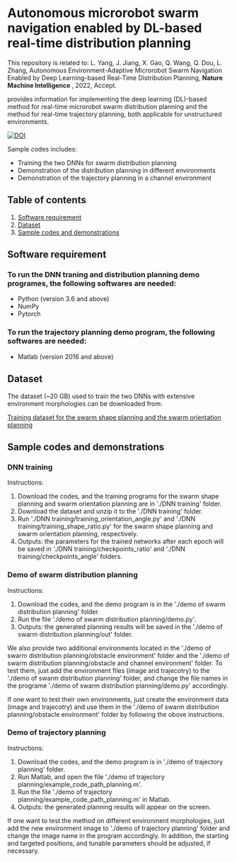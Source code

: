 # Autonomous microrobot swarm navigation enabled by DL-based real-time distribution planning
This repository is related to:
L. Yang, J. Jiang, X. Gao, Q. Wang, Q. Dou, L. Zhang, Autonomous Environment-Adaptive Microrobot Swarm Navigation Enabled by Deep Learning-based Real-Time Distribution Planning, <b> Nature Machine Intelligence </b>, 2022, Accept.

provides information for implementing the deep learning (DL)-based method for real-time microrobot swarm distribution planning and the method for real-time trajectory planning, both applicable for unstructured environments.

[![DOI](https://zenodo.org/badge/427215873.svg)](https://zenodo.org/badge/latestdoi/427215873)

Sample codes includes:
* Training the two DNNs for swarm distribution planning
* Demonstration of the distribution planning in different environments
* Demonstration of the trajectory planning in a channel environment

## Table of contents
1. [Software requirement](##Softwarerequirement)
2. [Dataset](##Dataset)
3. [Sample codes and demonstrations](##Samplecodesanddemonstrations)


## Software requirement

### To run the DNN traning and distribution planning demo programes, the following softwares are needed:
* Python (version 3.6 and above)  
* NumPy
* Pytorch

### To run the trajectory planning demo program, the following softwares are needed:
* Matlab (version 2016 and above)  

## Dataset
The dataset (~20 GB) used to train the two DNNs with extensive environment morphologies can be downloaded from:

[Training dataset for the swarm shape planning and the swarm orientation planning](https://mycuhk-my.sharepoint.com/:f:/g/personal/1155135830_link_cuhk_edu_hk/Er6k3hDr0hJIlXuB8HYu6L8Bs8NTN5_xK_-cJUo7VxhjCg?e=Qo8H8v)

## Sample codes and demonstrations

### DNN training
Instructions:
1. Download the codes, and the training programs for the swarm shape planning and swarm orientation planning are in './DNN training' folder.
2. Download the dataset and unzip it to the './DNN training' folder.
3. Run './DNN training/training_orientation_angle.py' and './DNN training/training_shape_ratio.py' for the swarm shape planning and swarm orientation planning, respectively.
4. Outputs: the parameters for the trained networks after each epoch will be saved in './DNN training/checkpoints_ratio' and './DNN training/checkpoints_angle' folders.

### Demo of swarm distribution planning
Instructions:
1. Download the codes, and the demo program is in the './demo of swarm distribution planning' folder.
2. Run the file './demo of swarm distribution planning/demo.py'.
3. Outputs: the generated planning results will be saved in the './demo of swarm distribution planning/out' folder.

We also provide two additional environments located in the './demo of swarm distribution planning/obstacle environment' folder and the './demo of swarm distribution planning/obstacle and channel environment' folder. To test them, just add the environment files (image and trajecotry) to the './demo of swarm distribution planning' folder, and change the file names in the programe './demo of swarm distribution planning/demo.py' accordingly.

If one want to test their own environments, just create the environment data (image and trajecotry) and use them in the './demo of swarm distribution planning/obstacle environment' folder by following the obove instructions.

### Demo of trajectory planning
Instructions:
1. Download the codes, and the demo program is in './demo of trajectory planning' folder.
2. Run Matlab, and open the file './demo of trajectory planning/example_code_path_planning.m'.
3. Run the file './demo of trajectory planning/example_code_path_planning.m' in Matlab.
4. Outputs: the generated planning results will appear on the screen.

If one want to test the method on different environment morphologies, just add the new environment image to './demo of trajectory planning' folder and change the image name in the program accordingly. In addition, the starting and targeted positions, and tunable parameters should be adjusted, if necessary.
